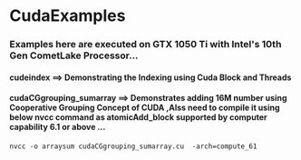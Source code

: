 # CudaExamples
### Examples here are executed on GTX 1050 Ti with Intel's 10th Gen CometLake Processor... 


#### cudeindex ==> Demonstrating the Indexing using Cuda Block and Threads

#### cudaCGgrouping_sumarray ==> Demonstrates adding 16M number using Cooperative Grouping Concept of CUDA ,Alss need to compile it using below nvcc command as atomicAdd_block supported by computer capability 6.1 or above ... 

    nvcc -o arraysum cudaCGgrouping_sumarray.cu  -arch=compute_61
